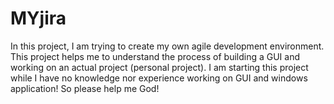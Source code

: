 # MYjira
In this project, I am trying to create my own agile development environment. This project helps me to understand the process of building a GUI and working on an actual project (personal project). I am starting this project while I have no knowledge nor experience working on GUI and windows application! So please help me God!
